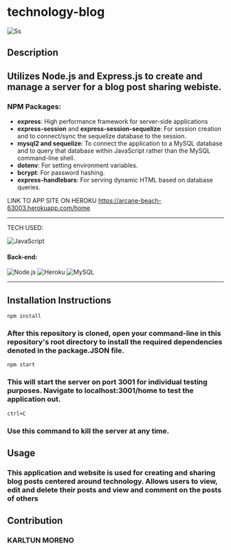 # technology-blog

![Ss](https://karltunmoreno.github.io/My-Portfolio/assets/images/TechBlog.jpg)





## Description

## Utilizes Node.js and Express.js to create and manage a server for a blog post sharing webiste.

### NPM Packages:

- **express**: High performance framework for server-side applications
- **express-session** and **express-session-sequelize**: For session creation and to connect/sync the sequelize database to the session.
- **mysql2 and sequelize**: To connect the application to a MySQL database and to query that database within JavaScript rather than the MySQL command-line shell.
- **dotenv**: For setting environment variables.
- **bcrypt**: For password hashing.
- **express-handlebars**: For serving dynamic HTML based on database queries.


LINK TO APP SITE ON HEROKU
https://arcane-beach-63003.herokuapp.com/home
___________________________________________________________________________________________________________________________________________________________________

TECH USED:

![JavaScript](https://img.shields.io/badge/-JavaScript-%23F7DF1C?style=flat-square&logo=javascript&logoColor=000000&color=d1b01f)

#### Back-end:
 ![Node.js ](https://img.shields.io/badge/node.js-6DA55F?logo=node.js&logoColor=white&style=for-the-badge)
![Heroku](https://img.shields.io/badge/-Heroku-430098?style=flat-square&logo=heroku&logoColor=ffffff)
  ![MySQL](https://img.shields.io/badge/mysql-%2300f.svg?logo=mysql&logoColor=white&style=for-the-badge)

__________________________________________________________________________________________________________________________________________________________________

## Installation Instructions

    npm install

### After this repository is cloned, open your command-line in this repository's root directory to install the required dependencies denoted in the package.JSON file.

    npm start

### This will start the server on port 3001 for individual testing purposes. Navigate to localhost:3001/home to test the application out.

    ctrl+C

### Use this command to kill the server at any time.

## Usage

### This application and website is used for creating and sharing blog posts centered around technology. Allows users to view, edit and delete their posts and view and comment on the posts of others

## Contribution

### KARLTUN MORENO
